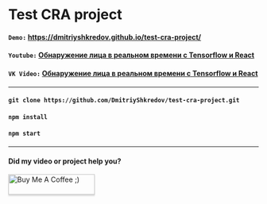 # Test CRA project

#### `Demo:` https://dmitriyshkredov.github.io/test-cra-project/

#### `Youtube:` [Обнаружение лица в реальном времени с Tensorflow и React](https://youtu.be/4y_wD39mKXU)

#### `VK Video:` [Обнаружение лица в реальном времени с Tensorflow и React](https://vk.com/video/@tipichnyjvebrazrabotchik?z=video-222570561_456239032%2Fclub222570561%2Fpl_-222570561_-2)

---

#### `git clone https://github.com/DmitriyShkredov/test-cra-project.git`

#### `npm install`

#### `npm start`

---

#### Did my video or project help you?

<a href="https://www.buymeacoffee.com/DmitriyShkredov" target="_blank"><img src="https://www.buymeacoffee.com/assets/img/custom_images/orange_img.png" alt="Buy Me A Coffee ;)" style="height: 41px !important;width: 174px !important;box-shadow: 0px 3px 2px 0px rgba(190, 190, 190, 0.5) !important;-webkit-box-shadow: 0px 3px 2px 0px rgba(190, 190, 190, 0.5) !important;" ></a>
